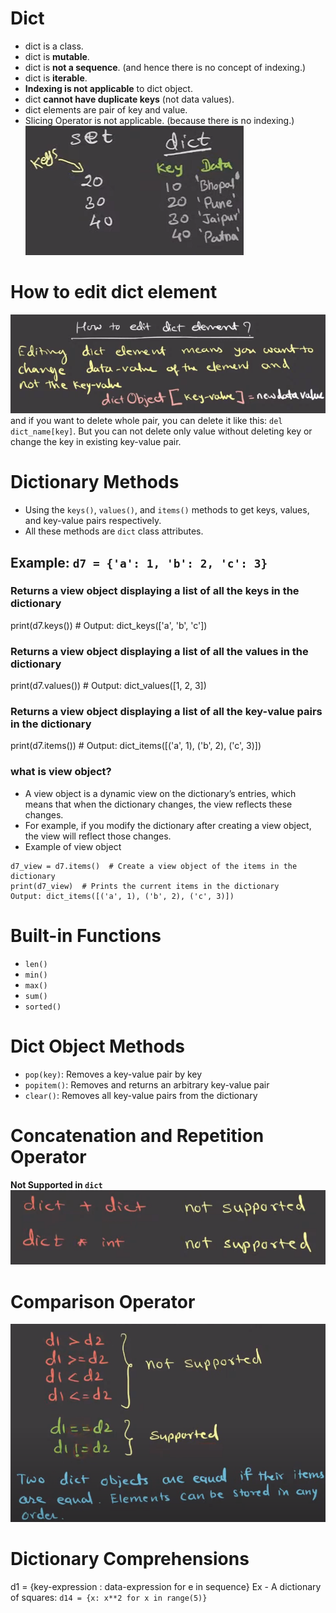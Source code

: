 # Dict
- dict is a class.
- dict is **mutable**.
- dict is **not a sequence**. (and hence there is no concept of indexing.)
- dict is **iterable**.
- **Indexing is not applicable** to dict object.
- dict **cannot have duplicate keys** (not data values).
- dict elements are pair of key and value.
- Slicing Operator is not applicable. (because there is no indexing.)
![alt text](set_and_dict.png)

# How to edit dict element
![alt text](edit_dict.png)
and if you want to delete whole pair, you can delete it like this: `del dict_name[key]`.
But you can not delete only value without deleting key or change the key in existing key-value pair. 

# Dictionary Methods
- Using the `keys()`, `values()`, and `items()` methods to get keys, values, and key-value pairs respectively.
- All these methods are `dict` class attributes.

## Example: `d7 = {'a': 1, 'b': 2, 'c': 3}`
### Returns a view object displaying a list of all the keys in the dictionary
print(d7.keys()) # Output: dict_keys(['a', 'b', 'c'])

### Returns a view object displaying a list of all the values in the dictionary
print(d7.values())  # Output: dict_values([1, 2, 3])

### Returns a view object displaying a list of all the key-value pairs in the dictionary
print(d7.items())  # Output: dict_items([('a', 1), ('b', 2), ('c', 3)])

### what is view object?
- A view object is a dynamic view on the dictionary’s entries, which means that when the dictionary changes, the view reflects these changes.
- For example, if you modify the dictionary after creating a view object, the view will reflect those changes.
- Example of view object
```
d7_view = d7.items()  # Create a view object of the items in the dictionary
print(d7_view)  # Prints the current items in the dictionary
Output: dict_items([('a', 1), ('b', 2), ('c', 3)])
```

# Built-in Functions
- `len()`
- `min()`
- `max()`
- `sum()`
- `sorted()`

# Dict Object Methods
- `pop(key)`: Removes a key-value pair by key
- `popitem()`: Removes and returns an arbitrary key-value pair
- `clear()`: Removes all key-value pairs from the dictionary

# Concatenation and Repetition Operator
**Not Supported in `dict`**
![alt text](concat_and_repet.png)

# Comparison Operator
![alt text](comparison.png) 

# Dictionary Comprehensions
d1 = {key-expression : data-expression for e in sequence}
Ex - A dictionary of squares: `d14 = {x: x**2 for x in range(5)}`
